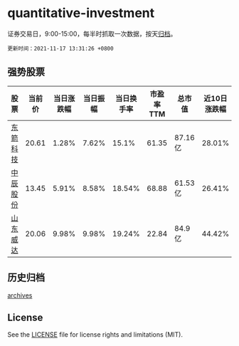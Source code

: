 # quantitative-investment

证券交易日，9:00-15:00，每半时抓取一次数据，按天[归档](archives)。

`更新时间：2021-11-17 13:31:26 +0800`

## 强势股票

|股票|当前价|当日涨跌幅|当日振幅|当日换手率|市盈率TTM|总市值|近10日涨跌幅|
|----|----|----|----|----|----|----|----|
|[东箭科技](https://xueqiu.com/S/SZ300978)|20.61|1.28%|7.62%|15.1%|61.35|87.16亿|28.01%|
|[中辰股份](https://xueqiu.com/S/SZ300933)|13.45|5.91%|8.58%|18.54%|68.88|61.53亿|26.41%|
|[山东威达](https://xueqiu.com/S/SZ002026)|20.06|9.98%|9.98%|19.24%|22.84|84.9亿|44.42%|

## 历史归档

[archives](archives)

## License

See the [LICENSE](LICENSE) file for license rights and limitations (MIT).